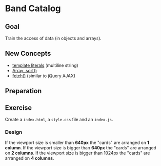 # Band Catalog

## Goal

Train the access of data (in objects and arrays).

## New Concepts

- [template literals](http://devdocs.io/javascript/template_literals) (multiline string)
- [Array .sort()](http://devdocs.io/javascript/global_objects/array/sort)
- [fetch()](http://devdocs.io/dom/windoworworkerglobalscope/fetch) (similar to jQuery AJAX)

## Preparation

## Exercise

Create a `index.html`, a `style.css` file and an `index.js`.

### Design

If the viewport size is smaller than __640px__ the "cards" are
arranged on __1 column__.
If the viewport size is bigger than __640px__ the "cards" are
arranged on __2 columns__.
If the viewport size is bigger than 1024px the "cards" are
arranged on __4 columns__.